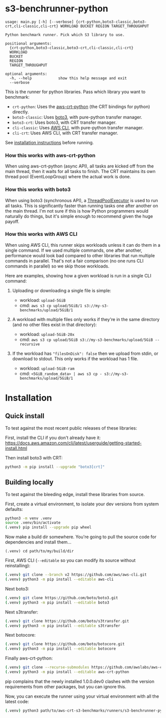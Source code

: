 # s3-benchrunner-python

```
usage: main.py [-h] [--verbose] {crt-python,boto3-classic,boto3-crt,cli-classic,cli-crt} WORKLOAD BUCKET REGION TARGET_THROUGHPUT

Python benchmark runner. Pick which S3 library to use.

positional arguments:
  {crt-python,boto3-classic,boto3-crt,cli-classic,cli-crt}
  WORKLOAD
  BUCKET
  REGION
  TARGET_THROUGHPUT

optional arguments:
  -h, --help            show this help message and exit
  --verbose
```

This is the runner for python libraries. Pass which library you want to benchmark:
* `crt-python`: Uses the [aws-crt-python](https://github.com/awslabs/aws-crt-python/) (the CRT bindings for python) directly.
* `boto3-classic`: Uses [boto3](https://github.com/boto/boto3), with pure-python transfer manager.
* `boto3-crt`: Uses boto3, with CRT transfer manager.
* `cli-classic`: Uses [AWS CLI](https://github.com/aws/aws-cli/), with pure-python transfer manager.
* `cli-crt`: Uses AWS CLI, with CRT transfer manager.

See [installation instructions](#installation) before running.

### How this works with aws-crt-python

When using aws-crt-python (async API), all tasks are kicked off from the main thread,
then it waits for all tasks to finish. The CRT maintains its own thread pool
(EventLoopGroup) where the actual work is done.

### How this works with boto3

When using boto3 (synchronous API), a [ThreadPoolExecutor](https://docs.python.org/3/library/concurrent.futures.html#threadpoolexecutor)
is used to run all tasks. This is significantly faster than running tasks one
after another on the main thread. I'm not sure if this is how Python programmers
would naturally do things, but it's simple enough to recommend given the huge payoff.

### How this works with AWS CLI

When using AWS CLI, this runner skips workloads unless it can do them in a single command.
If we used multiple commands, one after another, performance would look bad
compared to other libraries that run multiple commands in parallel.
That's not a fair comparison (no one runs CLI commands in parallel) so we skip those workloads.

Here are examples, showing how a given workload is run in a single CLI command:

1) Uploading or downloading a single file is simple:
    * workload: `upload-5GiB`
    * cmd: `aws s3 cp upload/5GiB/1 s3://my-s3-benchmarks/upload/5GiB/1`

2) A workload with multiple files only works if they're in the same directory
   (and no other files exist in that directory):
    * workload: `upload-5GiB-20x`
    * cmd: `aws s3 cp upload/5GiB s3://my-s3-benchmarks/upload/5GiB --recursive`

3) If the workload has `"filesOnDisk": false` then we upload from stdin, or download to stdout. This only works if the workload has 1 file.
    * workload: `upload-5GiB-ram`
    * cmd: `<5GiB_random_data> | aws s3 cp - s3://my-s3-benchmarks/upload/5GiB/1`

# Installation

## Quick install

To test against the most recent public releases of these libraries:

First, install the CLI if you don't already have it:
https://docs.aws.amazon.com/cli/latest/userguide/getting-started-install.html

Then install boto3 with CRT:
```sh
python3 -m pip install --upgrade "boto3[crt]"
```

## Building locally

To test against the bleeding edge, install these libraries from source.

First, create a virtual environment, to isolate your dev versions from system defaults:
```sh
python3 -m venv .venv
source .venv/bin/activate
(.venv) pip install --upgrade pip wheel
```

Now make a build dir somewhere.
You're going to pull the source code for dependencies and install them...
```
(.venv) cd path/to/my/build/dir
```

First, AWS CLI (`--editable` so you can modify its source without reinstalling):
```sh
(.venv) git clone --branch v2 https://github.com/aws/aws-cli.git
(.venv) python3 -m pip install --editable aws-cli
```

Next boto3:
```sh
(.venv) git clone https://github.com/boto/boto3.git
(.venv) python3 -m pip install --editable boto3
```

Next s3transfer:
```sh
(.venv) git clone https://github.com/boto/s3transfer.git
(.venv) python3 -m pip install --editable s3transfer
```

Next botocore:
```sh
(.venv) git clone https://github.com/boto/botocore.git
(.venv) python3 -m pip install --editable botocore
```

Finally aws-crt-python:
```sh
(.venv) git clone --recurse-submodules https://github.com/awslabs/aws-crt-python.git
(.venv) python3 -m pip install --editable aws-crt-python
```
pip complains that the newly installed 1.0.0.dev0 clashes
with the version requirements from other packages, but you can ignore this.

Now, you can execute the runner using your virtual environment with all the latest code:
```sh
(.venv) python3 path/to/aws-crt-s3-benchmarks/runners/s3-benchrunner-python/main.py --help
```
